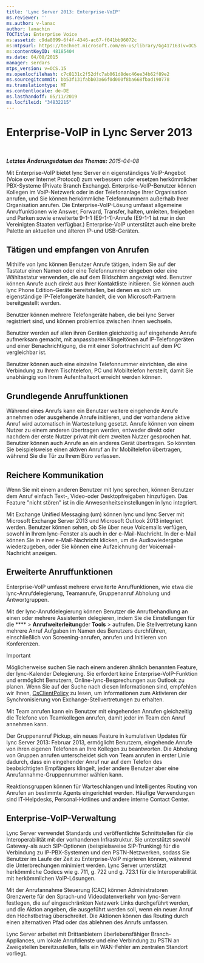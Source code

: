 ```yaml
---
title: 'Lync Server 2013: Enterprise-VoIP'
ms.reviewer: ''
ms.author: v-lanac
author: lanachin
TOCTitle: Enterprise Voice
ms:assetid: c9da8099-6f4f-4346-ac67-f041bb96072c
ms:mtpsurl: https://technet.microsoft.com/en-us/library/Gg417163(v=OCS.15)
ms:contentKeyID: 48185404
ms.date: 04/08/2015
manager: serdars
mtps_version: v=OCS.15
ms.openlocfilehash: c7c8131c2f52dfc7ab061d8dec46ee34b62f89e2
ms.sourcegitcommit: bb53f131fabb03a66f0d000f8ba668fbad190778
ms.translationtype: MT
ms.contentlocale: de-DE
ms.lasthandoff: 05/11/2019
ms.locfileid: "34832215"
---
```

<div data-xmlns="http://www.w3.org/1999/xhtml">

<div class="topic" data-xmlns="http://www.w3.org/1999/xhtml" data-msxsl="urn:schemas-microsoft-com:xslt" data-cs="http://msdn.microsoft.com/en-us/">

<div data-asp="http://msdn2.microsoft.com/asp">

# <a name="enterprise-voice-in-lync-server-2013"></a>Enterprise-VoIP in Lync Server 2013

</div>

<div id="mainSection">

<div id="mainBody">

<span> </span>

_**Letztes Änderungsdatum des Themas:** 2015-04-08_

Mit Enterprise-VoIP bietet lync Server ein eigenständiges VoIP-Angebot (Voice over Internet Protocol) zum verbessern oder ersetzen herkömmlicher PBX-Systeme (Private Branch Exchange). Enterprise-VoIP-Benutzer können Kollegen im VoIP-Netzwerk oder in der Telefonanlage Ihrer Organisation anrufen, und Sie können herkömmliche Telefonnummern außerhalb Ihrer Organisation anrufen. Die Enterprise-VoIP-Lösung umfasst allgemeine Anruffunktionen wie Answer, Forward, Transfer, halten, umleiten, freigeben und Parken sowie erweiterte 9-1-1 (E9-1-1)-Anrufe (E9-1-1 ist nur in den Vereinigten Staaten verfügbar.) Enterprise-VoIP unterstützt auch eine breite Palette an aktuellen und älteren IP-und USB-Geräten.

<div>

## <a name="placing-and-receiving-calls"></a>Tätigen und empfangen von Anrufen

Mithilfe von lync können Benutzer Anrufe tätigen, indem Sie auf der Tastatur einen Namen oder eine Telefonnummer eingeben oder eine Wähltastatur verwenden, die auf dem Bildschirm angezeigt wird. Benutzer können Anrufe auch direkt aus Ihrer Kontaktliste initiieren. Sie können auch lync Phone Edition-Geräte bereitstellen, bei denen es sich um eigenständige IP-Telefongeräte handelt, die von Microsoft-Partnern bereitgestellt werden.

Benutzer können mehrere Telefongeräte haben, die bei lync Server registriert sind, und können problemlos zwischen ihnen wechseln.

Benutzer werden auf allen ihren Geräten gleichzeitig auf eingehende Anrufe aufmerksam gemacht, mit anpassbaren Klingeltönen auf IP-Telefongeräten und einer Benachrichtigung, die mit einer Sofortnachricht auf dem PC vergleichbar ist.

Benutzer können auch eine einzelne Telefonnummer einrichten, die eine Verbindung zu Ihrem Tischtelefon, PC und Mobiltelefon herstellt, damit Sie unabhängig von Ihrem Aufenthaltsort erreicht werden können.

</div>

<div>

## <a name="basic-call-features"></a>Grundlegende Anruffunktionen

Während eines Anrufs kann ein Benutzer weitere eingehende Anrufe annehmen oder ausgehende Anrufe initiieren, und der vorhandene aktive Anruf wird automatisch in Wartestellung gesetzt. Anrufe können von einem Nutzer zu einem anderen übertragen werden, entweder direkt oder nachdem der erste Nutzer privat mit dem zweiten Nutzer gesprochen hat. Benutzer können auch Anrufe an ein anderes Gerät übertragen. So könnten Sie beispielsweise einen aktiven Anruf an Ihr Mobiltelefon übertragen, während Sie die Tür zu Ihrem Büro verlassen.

</div>

<div>

## <a name="richer-communications"></a>Reichere Kommunikation

Wenn Sie mit einem anderen Benutzer mit lync sprechen, können Benutzer dem Anruf einfach Text-, Video-oder Desktopfreigaben hinzufügen. Das Feature "nicht stören" ist in die Anwesenheitseinstellungen in lync integriert.

Mit Exchange Unified Messaging (um) können lync und lync Server mit Microsoft Exchange Server 2013 und Microsoft Outlook 2013 integriert werden. Benutzer können sehen, ob Sie über neue Voicemails verfügen, sowohl in Ihrem lync-Fenster als auch in der e-Mail-Nachricht. In der e-Mail können Sie in einer e-Mail-Nachricht klicken, um die Audiowiedergabe wiederzugeben, oder Sie können eine Aufzeichnung der Voicemail-Nachricht anzeigen.

</div>

<div>

## <a name="advanced-calling-features"></a>Erweiterte Anruffunktionen

Enterprise-VoIP umfasst mehrere erweiterte Anruffunktionen, wie etwa die lync-Anrufdelegierung, Teamanrufe, Gruppenanruf Abholung und Antwortgruppen.

Mit der lync-Anrufdelegierung können Benutzer die Anrufbehandlung an einen oder mehrere Assistenten delegieren, indem Sie die Einstellungen für die **** \> **Anrufweiterleitung**der **Tools** \> aufrufen. Die Stellvertretung kann mehrere Anruf Aufgaben im Namen des Benutzers durchführen, einschließlich von Screening-anrufen, anrufen und Initiieren von Konferenzen.

<div>


> [!IMPORTANT]  
> Möglicherweise suchen Sie nach einem anderen ähnlich benannten Feature, der lync-Kalender Delegierung. Sie erfordert keine Enterprise-VoIP-Funktion und ermöglicht Benutzern, Online-lync-Besprechungen aus Outlook zu planen. Wenn Sie auf der Suche nach diesen Informationen sind, empfehlen wir Ihnen, <A href="https://docs.microsoft.com/powershell/module/skype/Set-CsClientPolicy">CsClientPolicy</A> zu lesen, um Informationen zum Aktivieren der Synchronisierung von Exchange-Stellvertretungen zu erhalten.



</div>

Mit Team anrufen kann ein Benutzer mit eingehenden Anrufen gleichzeitig die Telefone von Teamkollegen anrufen, damit jeder im Team den Anruf annehmen kann.

Der Gruppenanruf Pickup, ein neues Feature in kumulativen Updates für lync Server 2013: Februar 2013, ermöglicht Benutzern, eingehende Anrufe von ihren eigenen Telefonen an Ihre Kollegen zu beantworten. Die Abholung von Gruppen anrufen unterscheidet sich von Team anrufen in erster Linie dadurch, dass ein eingehender Anruf nur auf dem Telefon des beabsichtigten Empfängers klingelt, jeder andere Benutzer aber eine Anrufannahme-Gruppennummer wählen kann.

Reaktionsgruppen können für Warteschlangen und Intelligentes Routing von Anrufen an bestimmte Agents eingerichtet werden. Häufige Verwendungen sind IT-Helpdesks, Personal-Hotlines und andere interne Contact Center.

</div>

<div>

## <a name="enterprise-voice-administration"></a>Enterprise-VoIP-Verwaltung

Lync Server verwendet Standards und veröffentlichte Schnittstellen für die Interoperabilität mit der vorhandenen Infrastruktur. Sie unterstützt sowohl Gateway-als auch SIP-Optionen (beispielsweise SIP-Trunking) für die Verbindung zu IP-PBX-Systemen und den PSTN-Netzwerken, sodass Sie Benutzer im Laufe der Zeit zu Enterprise-VoIP migrieren können, während die Unterbrechungen minimiert werden. Lync Server unterstützt herkömmliche Codecs wie g. 711, g. 722 und g. 723.1 für die Interoperabilität mit herkömmlichen VoIP-Lösungen.

Mit der Anrufannahme Steuerung (CAC) können Administratoren Grenzwerte für den Sprach-und Videodatenverkehr von lync-Servern festlegen, die auf eingeschränkten Netzwerk Links durchgeführt werden, und die Aktion angeben, die ausgeführt werden soll, wenn ein neuer Anruf den Höchstbetrag überschreitet. Die Aktionen können das Routing durch einen alternativen Pfad oder das ablehnen des Anrufs umfassen.

Lync Server arbeitet mit Drittanbietern überlebensfähiger Branch-Appliances, um lokale Anrufdienste und eine Verbindung zu PSTN an Zweigstellen bereitzustellen, falls ein WAN-Fehler am zentralen Standort vorliegt.

</div>

</div>

<span> </span>

</div>

</div>

</div>

